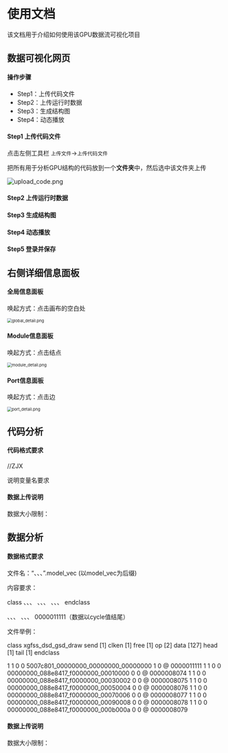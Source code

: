 # 使用文档

该文档用于介绍如何使用该GPU数据流可视化项目



## 数据可视化网页

#### 操作步骤

- Step1：上传代码文件
- Step2：上传运行时数据
- Step3：生成结构图
- Step4：动态播放

#### Step1 上传代码文件

点击左侧工具栏 `上传文件`->`上传代码文件`

把所有用于分析GPU结构的代码放到一个**文件夹**中，然后选中该文件夹上传

![upload_code.png](https://s2.loli.net/2025/05/28/Jg2wqB6hrNcIT8v.png)

#### Step2 上传运行时数据



#### Step3 生成结构图



#### Step4 动态播放





#### Step5 登录并保存





## 右侧详细信息面板

#### 全局信息面板

唤起方式：点击画布的空白处

<img src="https://s2.loli.net/2025/05/28/wWPSEu4UIRaCBlY.png" alt="global_detail.png" style="zoom:67%;" />



#### Module信息面板

唤起方式：点击结点

<img src="https://s2.loli.net/2025/05/28/fByQ8S49j3UvNGZ.png" alt="module_detail.png" style="zoom:67%;" />

#### Port信息面板

唤起方式：点击边

<img src="https://s2.loli.net/2025/05/28/f3eG48NlkvinQTr.png" alt="port_detail.png" style="zoom:67%;" />

## 代码分析

#### 代码格式要求

//ZJX

说明变量名要求

#### 数据上传说明

数据大小限制：



## 数据分析

#### 数据格式要求

文件名：“、、、”.model_vec (以model_vec为后缀)

内容要求：

class 、、、
、、、
、、、
endclass

、、、 、、、 0000011111（数据以cycle值结尾）

文件举例：

class xgfss_dsd_gsd_draw 
send [1]
clken [1]
free [1]
op [2]
data [127]
head [1]
tail [1]
endclass 

1 1 0 0 5007c801_00000000_00000000_00000000 1 0 @ 0000011111
1 1 0 0 00000000_088e8417_f0000000_00010000 0 0 @ 0000008074
1 1 0 0 00000000_088e8417_f0000000_00030002 0 0 @ 0000008075
1 1 0 0 00000000_088e8417_f0000000_00050004 0 0 @ 0000008076
1 1 0 0 00000000_088e8417_f0000000_00070006 0 0 @ 0000008077
1 1 0 0 00000000_088e8417_f0000000_00090008 0 0 @ 0000008078
1 1 0 0 00000000_088e8417_f0000000_000b000a 0 0 @ 0000008079



#### 数据上传说明

数据大小限制：

